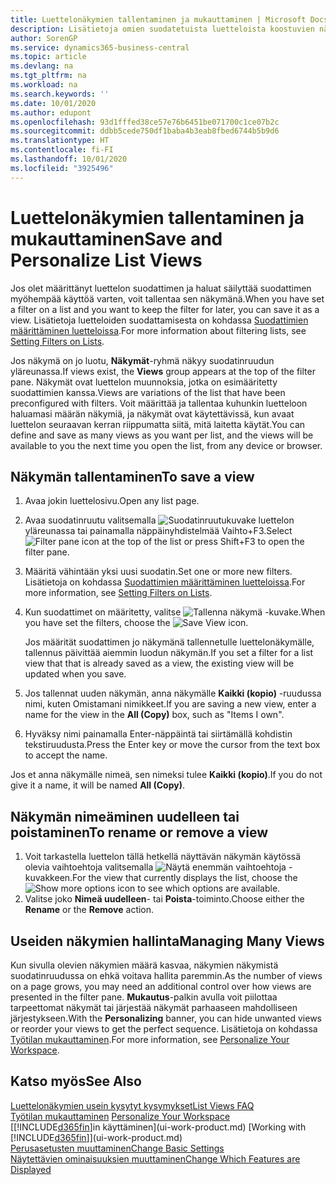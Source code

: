 ```yaml
---
title: Luettelonäkymien tallentaminen ja mukauttaminen | Microsoft Docs
description: Lisätietoja omien suodatetuista luetteloista koostuvien näkymien muodostamisesta.
author: SorenGP
ms.service: dynamics365-business-central
ms.topic: article
ms.devlang: na
ms.tgt_pltfrm: na
ms.workload: na
ms.search.keywords: ''
ms.date: 10/01/2020
ms.author: edupont
ms.openlocfilehash: 93d1fffed38ce57e76b6451be071700c1ce07b2c
ms.sourcegitcommit: ddbb5cede750df1baba4b3eab8fbed6744b5b9d6
ms.translationtype: HT
ms.contentlocale: fi-FI
ms.lasthandoff: 10/01/2020
ms.locfileid: "3925496"
---
```

# <a name="save-and-personalize-list-views"></a><span data-ttu-id="4ea30-103">Luettelonäkymien tallentaminen ja mukauttaminen</span><span class="sxs-lookup"><span data-stu-id="4ea30-103">Save and Personalize List Views</span></span>
<span data-ttu-id="4ea30-104">Jos olet määrittänyt luettelon suodattimen ja haluat säilyttää suodattimen myöhempää käyttöä varten, voit tallentaa sen näkymänä.</span><span class="sxs-lookup"><span data-stu-id="4ea30-104">When you have set a filter on a list and you want to keep the filter for later, you can save it as a view.</span></span> <span data-ttu-id="4ea30-105">Lisätietoja luetteloiden suodattamisesta on kohdassa [Suodattimien määrittäminen luetteloissa](ui-enter-criteria-filters.md#setting-filters-on-lists).</span><span class="sxs-lookup"><span data-stu-id="4ea30-105">For more information about filtering lists, see [Setting Filters on Lists](ui-enter-criteria-filters.md#setting-filters-on-lists).</span></span>

<span data-ttu-id="4ea30-106">Jos näkymä on jo luotu, **Näkymät**-ryhmä näkyy suodatinruudun yläreunassa.</span><span class="sxs-lookup"><span data-stu-id="4ea30-106">If views exist, the **Views** group appears at the top of the filter pane.</span></span> <span data-ttu-id="4ea30-107">Näkymät ovat luettelon muunnoksia, jotka on esimääritetty suodattimien kanssa.</span><span class="sxs-lookup"><span data-stu-id="4ea30-107">Views are variations of the list that have been preconfigured with filters.</span></span> <span data-ttu-id="4ea30-108">Voit määrittää ja tallentaa kuhunkin luetteloon haluamasi määrän näkymiä, ja näkymät ovat käytettävissä, kun avaat luettelon seuraavan kerran riippumatta siitä, mitä laitetta käytät.</span><span class="sxs-lookup"><span data-stu-id="4ea30-108">You can define and save as many views as you want per list, and the views will be available to you the next time you open the list, from any device or browser.</span></span>

## <a name="to-save-a-view"></a><span data-ttu-id="4ea30-109">Näkymän tallentaminen</span><span class="sxs-lookup"><span data-stu-id="4ea30-109">To save a view</span></span>
1. <span data-ttu-id="4ea30-110">Avaa jokin luettelosivu.</span><span class="sxs-lookup"><span data-stu-id="4ea30-110">Open any list page.</span></span>
2. <span data-ttu-id="4ea30-111">Avaa suodatinruutu valitsemalla ![Suodatinruutukuvake](media/open-filter-pane-icon.png "Suodatinruudun kuvake") luettelon yläreunassa tai painamalla näppäinyhdistelmää Vaihto+F3.</span><span class="sxs-lookup"><span data-stu-id="4ea30-111">Select ![Filter pane icon](media/open-filter-pane-icon.png "Filter pane icon") at the top of the list or press Shift+F3 to open the filter pane.</span></span>
3. <span data-ttu-id="4ea30-112">Määritä vähintään yksi uusi suodatin.</span><span class="sxs-lookup"><span data-stu-id="4ea30-112">Set one or more new filters.</span></span> <span data-ttu-id="4ea30-113">Lisätietoja on kohdassa [Suodattimien määrittäminen luetteloissa](ui-enter-criteria-filters.md#setting-filters-on-lists).</span><span class="sxs-lookup"><span data-stu-id="4ea30-113">For more information, see [Setting Filters on Lists](ui-enter-criteria-filters.md#setting-filters-on-lists).</span></span>
4. <span data-ttu-id="4ea30-114">Kun suodattimet on määritetty, valitse ![Tallenna näkymä](media/save_view_icon.png "Tallenna näkymä") -kuvake.</span><span class="sxs-lookup"><span data-stu-id="4ea30-114">When you have set the filters, choose the ![Save View](media/save_view_icon.png "Save View") icon.</span></span>

    <span data-ttu-id="4ea30-115">Jos määrität suodattimen jo näkymänä tallennetulle luettelonäkymälle, tallennus päivittää aiemmin luodun näkymän.</span><span class="sxs-lookup"><span data-stu-id="4ea30-115">If you set a filter for a list view that that is already saved as a view, the existing view will be updated when you save.</span></span>
5. <span data-ttu-id="4ea30-116">Jos tallennat uuden näkymän, anna näkymälle **Kaikki (kopio)** -ruudussa nimi, kuten Omistamani nimikkeet.</span><span class="sxs-lookup"><span data-stu-id="4ea30-116">If you are saving a new view, enter a name for the view in the **All (Copy)** box, such as "Items I own".</span></span>
6. <span data-ttu-id="4ea30-117">Hyväksy nimi painamalla Enter-näppäintä tai siirtämällä kohdistin tekstiruudusta.</span><span class="sxs-lookup"><span data-stu-id="4ea30-117">Press the Enter key or move the cursor from the text box to accept the name.</span></span>

<span data-ttu-id="4ea30-118">Jos et anna näkymälle nimeä, sen nimeksi tulee **Kaikki (kopio)**.</span><span class="sxs-lookup"><span data-stu-id="4ea30-118">If you do not give it a name, it will be named **All (Copy)**.</span></span>

## <a name="to-rename-or-remove-a-view"></a><span data-ttu-id="4ea30-119">Näkymän nimeäminen uudelleen tai poistaminen</span><span class="sxs-lookup"><span data-stu-id="4ea30-119">To rename or remove a view</span></span>
1. <span data-ttu-id="4ea30-120">Voit tarkastella luettelon tällä hetkellä näyttävän näkymän käytössä olevia vaihtoehtoja valitsemalla ![Näytä enemmän vaihtoehtoja](media/show-more-options-icon.png "Näytä enemmän vaihtoehtoja") -kuvakkeen.</span><span class="sxs-lookup"><span data-stu-id="4ea30-120">For the view that currently displays the list, choose the ![Show more options](media/show-more-options-icon.png "Show more options") icon to see which options are available.</span></span>
2. <span data-ttu-id="4ea30-121">Valitse joko **Nimeä uudelleen**- tai **Poista**-toiminto.</span><span class="sxs-lookup"><span data-stu-id="4ea30-121">Choose either the **Rename** or the **Remove** action.</span></span>

## <a name="managing-many-views"></a><span data-ttu-id="4ea30-122">Useiden näkymien hallinta</span><span class="sxs-lookup"><span data-stu-id="4ea30-122">Managing Many Views</span></span>
<span data-ttu-id="4ea30-123">Kun sivulla olevien näkymien määrä kasvaa, näkymien näkymistä suodatinruudussa on ehkä voitava hallita paremmin.</span><span class="sxs-lookup"><span data-stu-id="4ea30-123">As the number of views on a page grows, you may need an additional control over how views are presented in the filter pane.</span></span> <span data-ttu-id="4ea30-124">**Mukautus**-palkin avulla voit piilottaa tarpeettomat näkymät tai järjestää näkymät parhaaseen mahdolliseen järjestykseen.</span><span class="sxs-lookup"><span data-stu-id="4ea30-124">With the **Personalizing** banner, you can hide unwanted views or reorder your views to get the perfect sequence.</span></span> <span data-ttu-id="4ea30-125">Lisätietoja on kohdassa [Työtilan mukauttaminen](ui-personalization-user.md).</span><span class="sxs-lookup"><span data-stu-id="4ea30-125">For more information, see [Personalize Your Workspace](ui-personalization-user.md).</span></span>

## <a name="see-also"></a><span data-ttu-id="4ea30-126">Katso myös</span><span class="sxs-lookup"><span data-stu-id="4ea30-126">See Also</span></span>
[<span data-ttu-id="4ea30-127">Luettelonäkymien usein kysytyt kysymykset</span><span class="sxs-lookup"><span data-stu-id="4ea30-127">List Views FAQ</span></span>](ui-views-faq.md)  
<span data-ttu-id="4ea30-128">[Työtilan mukauttaminen](ui-personalization-user.md)  </span><span class="sxs-lookup"><span data-stu-id="4ea30-128">[Personalize Your Workspace](ui-personalization-user.md)  </span></span>  
<span data-ttu-id="4ea30-129">[[!INCLUDE[d365fin](includes/d365fin_md.md)]in käyttäminen](ui-work-product.md)  </span><span class="sxs-lookup"><span data-stu-id="4ea30-129">[Working with [!INCLUDE[d365fin](includes/d365fin_md.md)]](ui-work-product.md)  </span></span>  
[<span data-ttu-id="4ea30-130">Perusasetusten muuttaminen</span><span class="sxs-lookup"><span data-stu-id="4ea30-130">Change Basic Settings</span></span>](ui-change-basic-settings.md)  
[<span data-ttu-id="4ea30-131">Näytettävien ominaisuuksien muuttaminen</span><span class="sxs-lookup"><span data-stu-id="4ea30-131">Change Which Features are Displayed</span></span>](ui-experiences.md)  
